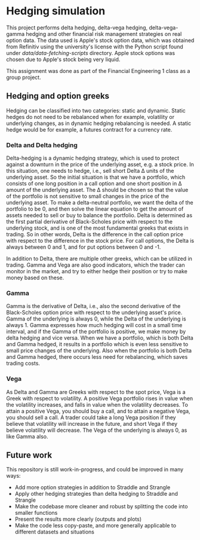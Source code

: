 # Hedging simulation
This project performs delta hedging, delta-vega hedging, delta-vega-gamma hedging and other financial risk management strategies on real option data. The data used is Apple's stock option data, which was obtained from Refinitiv using the university's license with the Python script found under *data/data-fetching-scripts* directory. Apple stock options was chosen due to Apple's stock being very liquid.  

This assignment was done as part of the Financial Engineering 1 class as a group project.  

## Hedging and option greeks  

Hedging can be classified into two categories: static and dynamic. Static hedges do not need to be rebalanced when for example, volatility or underlying changes, as in dynamic hedging rebalancing is needed. A static hedge would be for example, a futures contract for a currency rate.  

### Delta and Delta hedging  

Delta-hedging is a dynamic hedging strategy, which is used to protect against a downturn in the price of the underlying asset, e.g. a stock price. In this situation, one needs to hedge, i.e., sell short Delta ∆ units of the underlying asset. So the initial situation is that we have a portfolio, which consists of one long position in a call option and one short position in ∆ amount of the underlying asset. The ∆ should be chosen so that the value of the portfolio is not sensitive to small changes in the price of the underlying asset. To make a delta-neutral portfolio, we want the delta of the portfolio to be 0, and then solve the linear equation to get the amount of assets needed to sell or buy to balance the portfolio. Delta is determined as the first partial derivative of Black-Scholes price with respect to the underlying stock, and is one of the most fundamental greeks that exists in trading. So in other words, Delta is the difference in the call option price with respect to the difference in the stock price. For call options, the Delta is always between 0 and 1, and for put options between 0 and -1.  

In addition to Delta, there are multiple other greeks, which can be utilized in trading. Gamma and Vega are also good indicators, which the trader can monitor in the market, and try to either hedge their position or try to make money based on these.  

### Gamma  
Gamma is the derivative of Delta, i.e., also the second derivative of the Black-Scholes option price with respect to the underlying asset's price. Gamma of the underlying is always 0, while the Delta of the underlying is always 1. Gamma expresses how much hedging will cost in a small time interval, and if the Gamma of the portfolio is positive, we make money by delta hedging and vice versa. When we have a portfolio, which is both Delta and Gamma hedged, it results in a portfolio which is even less sensitive to small price changes of the underlying. Also when the portfolio is both Delta and Gamma hedged, there occurs less need for rebalancing, which saves trading costs.  

### Vega  
As Delta and Gamma are Greeks with respect to the spot price, Vega is a Greek with respect to volatility. A positive Vega portfolio rises in value when the volatility increases, and falls in value when the volatility decreases. To attain a positive Vega, you should buy a call, and to attain a negative Vega, you should sell a call. A trader could take a long Vega position if they believe that volatility will increase in the future, and short Vega if they believe volatility will decrease. The Vega of the underlying is always 0, as like Gamma also.  

## Future work  
This repository is still work-in-progress, and could be improved in many ways:  

- Add more option strategies in addition to Straddle and Strangle
- Apply other hedging strategies than delta hedging to Straddle and Strangle
- Make the codebase more cleaner and robust by splitting the code into smaller functions
- Present the results more clearly (outputs and plots)
- Make the code less copy-paste, and more generally applicable to different datasets and situations  

